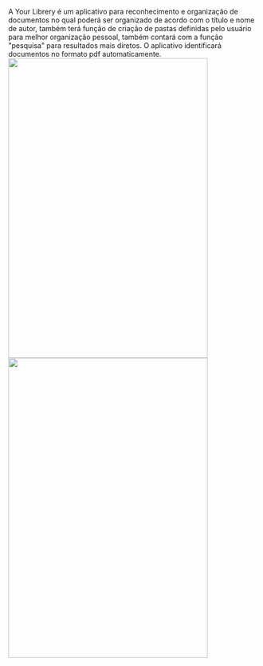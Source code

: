 A Your Librery é um aplicativo para reconhecimento e organização de documentos no qual poderá ser organizado de acordo com o título e nome de autor, também terá função de criação de pastas definidas pelo usuário para melhor organização pessoal, também contará com a função "pesquisa" para resultados mais diretos. O aplicativo identificará documentos no formato pdf automaticamente.
<br>
<img align="left" height="600" width="400" src="Texto do seu parágrafo/1.jpg">
<img align="left" height="600" width="400" src="Texto do seu parágrafo/2.jpg">
</br>
